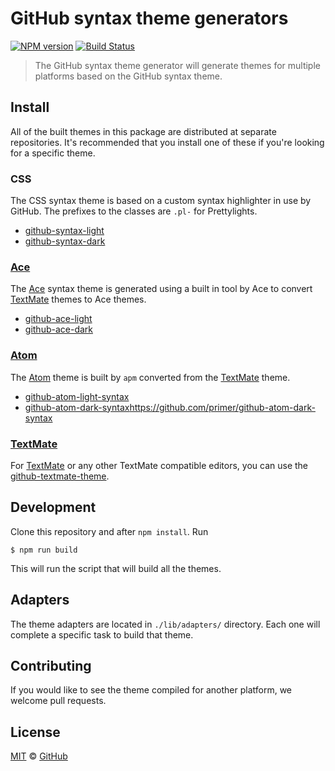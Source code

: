 # GitHub syntax theme generators

[![NPM version](https://img.shields.io/npm/v/github-syntax-theme-generator.svg)](https://www.npmjs.org/package/github-syntax-theme-generator)
[![Build Status](https://travis-ci.org/primer/github-syntax-theme-generator.svg?branch=master)](https://travis-ci.org/primer/github-syntax-theme-generator)

> The GitHub syntax theme generator will generate themes for multiple platforms based on the GitHub syntax theme.

## Install

All of the built themes in this package are distributed at separate repositories. It's recommended that you install one of these if you're looking for a specific theme.

### CSS

The CSS syntax theme is based on a custom syntax highlighter in use by GitHub. The prefixes to the classes are `.pl-` for Prettylights.

- [github-syntax-light](https://github.com/primer/github-syntax-light)
- [github-syntax-dark](https://github.com/primer/github-syntax-dark)

### [Ace][ace]

The [Ace][ace] syntax theme is generated using a built in tool by Ace to convert [TextMate][tm] themes to Ace themes.

- [github-ace-light](https://github.com/primer/github-ace-light)
- [github-ace-dark](https://github.com/primer/github-ace-dark)

### [Atom][atom]

The [Atom][atom] theme is built by `apm` converted from the [TextMate][tm] theme.

- [github-atom-light-syntax](https://github.com/primer/github-atom-light-syntax)
- [github-atom-dark-syntax]()https://github.com/primer/github-atom-dark-syntax

### [TextMate][tm]

For [TextMate][tm] or any other TextMate compatible editors, you can use the [github-textmate-theme](https://github.com/primer/github-textmate-theme).


## Development

Clone this repository and after `npm install`. Run

```
$ npm run build
```

This will run the script that will build all the themes.

## Adapters

The theme adapters are located in `./lib/adapters/` directory. Each one will complete a specific task to build that theme.

## Contributing

If you would like to see the theme compiled for another platform, we welcome pull requests.

## License

[MIT](./LICENSE) &copy; [GitHub](https://github.com/)

[ace]: https://github.com/ajaxorg/ace
[tm]: https://github.com/textmate/textmate
[atom]: https://atom.io/
